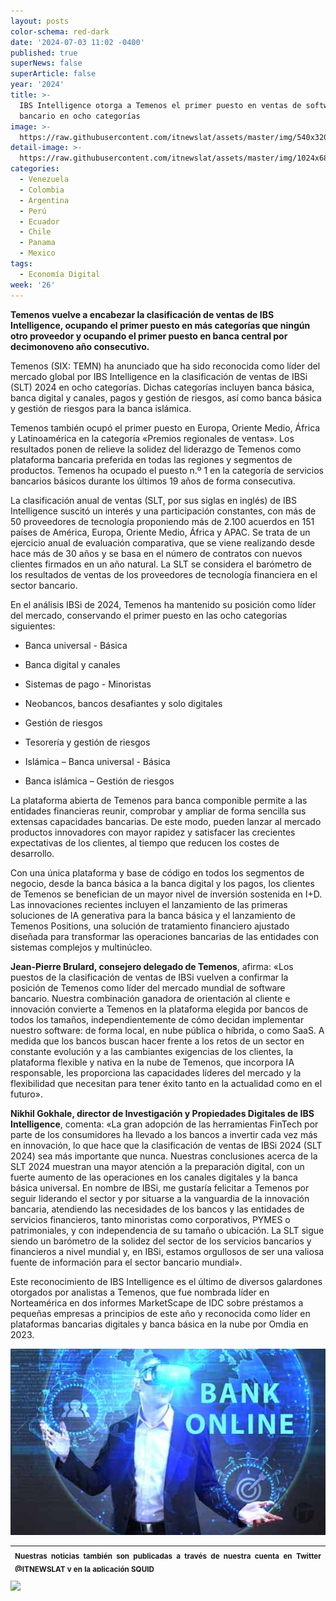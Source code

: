 ```yaml
---
layout: posts
color-schema: red-dark
date: '2024-07-03 11:02 -0400'
published: true
superNews: false
superArticle: false
year: '2024'
title: >-
  IBS Intelligence otorga a Temenos el primer puesto en ventas de software
  bancario en ocho categorías
image: >-
  https://raw.githubusercontent.com/itnewslat/assets/master/img/540x320/banca-online-p.jpg
detail-image: >-
  https://raw.githubusercontent.com/itnewslat/assets/master/img/1024x680/banca-online-g.jpg
categories:
  - Venezuela
  - Colombia
  - Argentina
  - Perú
  - Ecuador
  - Chile
  - Panama
  - Mexico
tags:
  - Economía Digital
week: '26'
---
```

**Temenos vuelve a encabezar la clasificación de ventas de IBS Intelligence, ocupando el primer puesto en más categorías que ningún otro proveedor y ocupando el primer puesto en banca central por decimonoveno año consecutivo.**

Temenos (SIX: TEMN) ha anunciado que ha sido reconocida como líder del mercado global por IBS Intelligence en la clasificación de ventas de IBSi (SLT) 2024 en ocho categorías. Dichas categorías incluyen banca básica, banca digital y canales, pagos y gestión de riesgos, así como banca básica y gestión de riesgos para la banca islámica.

Temenos también ocupó el primer puesto en Europa, Oriente Medio, África y Latinoamérica en la categoría «Premios regionales de ventas». Los resultados ponen de relieve la solidez del liderazgo de Temenos como plataforma bancaria preferida en todas las regiones y segmentos de productos. Temenos ha ocupado el puesto n.º 1 en la categoría de servicios bancarios básicos durante los últimos 19 años de forma consecutiva.

La clasificación anual de ventas (SLT, por sus siglas en inglés) de IBS Intelligence suscitó un interés y una participación constantes, con más de 50 proveedores de tecnología proponiendo más de 2.100 acuerdos en 151 países de América, Europa, Oriente Medio, África y APAC. Se trata de un ejercicio anual de evaluación comparativa, que se viene realizando desde hace más de 30 años y se basa en el número de contratos con nuevos clientes firmados en un año natural. La SLT se considera el barómetro de los resultados de ventas de los proveedores de tecnología financiera en el sector bancario.

En el análisis IBSi de 2024, Temenos ha mantenido su posición como líder del mercado, conservando el primer puesto en las ocho categorías siguientes:

- Banca universal - Básica

- Banca digital y canales

- Sistemas de pago - Minoristas

- Neobancos, bancos desafiantes y solo digitales

- Gestión de riesgos

- Tesorería y gestión de riesgos

- Islámica – Banca universal - Básica

- Banca islámica – Gestión de riesgos

La plataforma abierta de Temenos para banca componible permite a las entidades financieras reunir, comprobar y ampliar de forma sencilla sus extensas capacidades bancarias. De este modo, pueden lanzar al mercado productos innovadores con mayor rapidez y satisfacer las crecientes expectativas de los clientes, al tiempo que reducen los costes de desarrollo.

Con una única plataforma y base de código en todos los segmentos de negocio, desde la banca básica a la banca digital y los pagos, los clientes de Temenos se benefician de un mayor nivel de inversión sostenida en I+D. Las innovaciones recientes incluyen el lanzamiento de las primeras soluciones de IA generativa para la banca básica y el lanzamiento de Temenos Positions, una solución de tratamiento financiero ajustado diseñada para transformar las operaciones bancarias de las entidades con sistemas complejos y multinúcleo.

**Jean-Pierre Brulard, consejero delegado de Temenos**, afirma: «Los puestos de la clasificación de ventas de IBSi vuelven a confirmar la posición de Temenos como líder del mercado mundial de software bancario. Nuestra combinación ganadora de orientación al cliente e innovación convierte a Temenos en la plataforma elegida por bancos de todos los tamaños, independientemente de cómo decidan implementar nuestro software: de forma local, en nube pública o híbrida, o como SaaS. A medida que los bancos buscan hacer frente a los retos de un sector en constante evolución y a las cambiantes exigencias de los clientes, la plataforma flexible y nativa en la nube de Temenos, que incorpora IA responsable, les proporciona las capacidades líderes del mercado y la flexibilidad que necesitan para tener éxito tanto en la actualidad como en el futuro».

**Nikhil Gokhale, director de Investigación y Propiedades Digitales de IBS Intelligence**, comenta: «La gran adopción de las herramientas FinTech por parte de los consumidores ha llevado a los bancos a invertir cada vez más en innovación, lo que hace que la clasificación de ventas de IBSi 2024 (SLT 2024) sea más importante que nunca. Nuestras conclusiones acerca de la SLT 2024 muestran una mayor atención a la preparación digital, con un fuerte aumento de las operaciones en los canales digitales y la banca básica universal. En nombre de IBSi, me gustaría felicitar a Temenos por seguir liderando el sector y por situarse a la vanguardia de la innovación bancaria, atendiendo las necesidades de los bancos y las entidades de servicios financieros, tanto minoristas como corporativos, PYMES o patrimoniales, y con independencia de su tamaño o ubicación. La SLT sigue siendo un barómetro de la solidez del sector de los servicios bancarios y financieros a nivel mundial y, en IBSi, estamos orgullosos de ser una valiosa fuente de información para el sector bancario mundial».

Este reconocimiento de IBS Intelligence es el último de diversos galardones otorgados por analistas a Temenos, que fue nombrada líder en Norteamérica en dos informes MarketScape de IDC sobre préstamos a pequeñas empresas a principios de este año y reconocida como líder en plataformas bancarias digitales y banca básica en la nube por Omdia en 2023.

![](https://raw.githubusercontent.com/itnewslat/assets/master/img/540x320/banca-online-p.jpg)

<table style="height: 42px;" width="569">
<tbody>
<tr>
<td style="text-align: justify;"><sub><strong>Nuestras noticias también son publicadas a través de nuestra cuenta en Twitter <a href="https://twitter.com/itnewslat?lang=es">@ITNEWSLAT</a> y en la aplicación <a href="https://squidapp.co/en/">SQUID</a></strong></sub></td>
</tr>
</tbody>
</table>

<img src="https://tracker.metricool.com/c3po.jpg?hash=56f88a41e39ab42c063cc51676587a04"/>